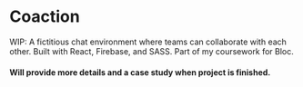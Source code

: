 # Coaction

WIP: A fictitious chat environment where teams can collaborate with each other. Built with React, Firebase, and SASS. Part of my coursework for Bloc.

#### Will provide more details and a case study when project is finished.
